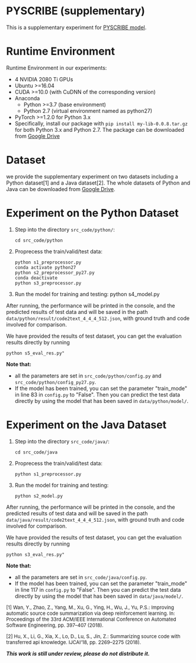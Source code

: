 # PYSCRIBE (supplementary)
This is a supplementary experiment for [PYSCRIBE model](https://github.com/SMAT-Lab/PyScribe).

# Runtime Environment
Runtime Environment in our experiments:
- 4 NVIDIA 2080 Ti GPUs
- Ubuntu >=16.04
- CUDA >=10.0 (with CuDNN of the corresponding version)
- Anaconda
    * Python >=3.7 (base environment)
    * Python 2.7 (virtual environment named as python27)
- PyTorch >=1.2.0 for Python 3.x
- Specifically, install our package with ```pip install my-lib-0.0.8.tar.gz``` for both Python 3.x and Python 2.7. The package can be downloaded from [Google Drive](https://drive.google.com/file/d/1YT1THhzycUF4tjnMfW4OyTpjEORLK_tO/view?usp=sharing)

# Dataset
we provide the supplementary experiment on two datasets including a Python dataset[1] and a Java dataset[2].
The whole datasets of Python and Java can be downloaded from [Google Drive](https://drive.google.com/drive/folders/1Xdk3QLQmRK7ogHCV2ZlxMYaMBlONlZb1?usp=sharing).

# Experiment on the Python Dataset
1. Step into the directory `src_code/python/`:
    ```angular2html
    cd src_code/python
    ```
2. Proprecess the train/valid/test data:
   ```angular2html
   python s1_preprocessor.py
   conda activate python27
   python s2_preprocessor_py27.py
   conda deactivate
   python s3_preprocessor.py
    ```
3. Run the model for training and testing:
   python s4_model.py
  
After running, the performance will be printed in the console, and the predicted results of test data and will be saved in the path `data/python/result/code2text_4_4_4_512.json`, with ground truth and code involved for comparison.  

We have provided the results of test dataset, you can get the evaluation results directly by running 
```angular2html
python s5_eval_res.py"
```

**Note that:** 
- all the parameters are set in `src_code/python/config.py` and `src_code/python/config_py27.py`.
- If the model has been trained, you can set the parameter "train_mode" in line 83 in `config.py` to "False". Then you can predict the test data directly by using the model that has been saved in `data/python/model/`.  

# Experiment on the Java Dataset
1. Step into the directory `src_code/java/`:
    ```angular2html
    cd src_code/java
    ```
2. Proprecess the train/valid/test data:
   ```angular2html
   python s1_preprocessor.py
    ```
3. Run the model for training and testing:
   ```angular2html
   python s2_model.py
   ```
   
  
After running, the performance will be printed in the console, and the predicted results of test data and will be saved in the path `data/java/result/code2text_4_4_4_512.json`, with ground truth and code involved for comparison.  

We have provided the results of test dataset, you can get the evaluation results directly by running 
```angular2html
python s3_eval_res.py"
```

**Note that:** 
- all the parameters are set in `src_code/java/config.py`.
- If the model has been trained, you can set the parameter "train_mode" in line 117 in `config.py` to "False". Then you can predict the test data directly by using the model that has been saved in `data/java/model/`.

<font size=2>[1] Wan, Y., Zhao, Z., Yang, M., Xu, G., Ying, H., Wu, J., Yu, P.S.: Improving automatic source code summarization via deep reinforcement learning. In: Proceedings of the 33rd ACM/IEEE International Conference on Automated Software Engineering, pp. 397–407 (2018).

[2] Hu, X., Li, G., Xia, X., Lo, D., Lu, S., Jin, Z.: Summarizing source code with transferred api knowledge. IJCAI’18, pp. 2269–2275 (2018).</font>

***This work is still under review, please do not distribute it.***
